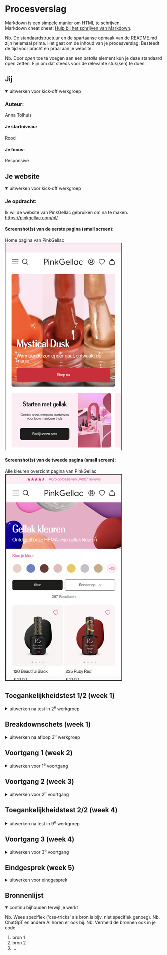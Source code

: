 # Procesverslag
Markdown is een simpele manier om HTML te schrijven.  
Markdown cheat cheet: [Hulp bij het schrijven van Markdown](https://github.com/adam-p/markdown-here/wiki/Markdown-Cheatsheet).

Nb. De standaardstructuur en de spartaanse opmaak van de README.md zijn helemaal prima. Het gaat om de inhoud van je procesverslag. Besteedt de tijd voor pracht en praal aan je website.

Nb. Door *open* toe te voegen aan een *details* element kun je deze standaard open zetten. Fijn om dat steeds voor de relevante stuk(ken) te doen.





## Jij

<details open>
  <summary>uitwerken voor kick-off werkgroep</summary>

  ### Auteur:
  Anna Tolhuis

  #### Je startniveau:
  Rood

  #### Je focus:
  Responsive
 
</details>





## Je website

<details open>
  <summary>uitwerken voor kick-off werkgroep</summary>

  ### Je opdracht:
  Ik wil de website van PinkGellac gebruiken om na te maken. https://pinkgellac.com/nl/

  #### Screenshot(s) van de eerste pagina (small screen): 
  Home pagina van PinkGellac
  <img src="readme-images/home.png" width="375px" alt="Home pagina van PinkGellac">

  #### Screenshot(s) van de tweede pagina (small screen):
  Alle kleuren overzicht pagina van PinkGellac 
  <img src="readme-images/allekleuren.png" width="375px" alt="Pagina van PinkGellac waar je een overzicht hebt van al hun kleuren nagelak">
 
</details>



## Toegankelijkheidstest 1/2 (week 1)

<details>
  <summary>uitwerken na test in 2<sup>e</sup> werkgroep</summary>

  ### Bevindingen
  Lijst met je bevindingen die in de test naar voren kwamen: De website is heel slecht te doorlopen met een screenreader. Het verteld op sommige stukken alles en op andere stukken helemaal niks.
  <img src="readme-images/Screenreader1.png" width="375px" alt="Afbeelding van bevinding tijdens de schrean reader Geeft alleen aan heading 2 en niet de zin">
  <img src="readme-images/screenreader2.png" width="375px" alt="screenreader leest nu wel de hele zin voor">
  <img src="readme-images/screenreader3.png" width="375px" alt="Screenreader geeft wederom aan dat we op een heading zijn en niet wat er staat">

  mijn bevindingen na de WCAG Checklist:
  Alle pagina's hebben netjes de juiste headings, maar er zijn wel stukjes waar een P is gebruikt inplaats van een H2.
  <img src="readme-images/heading1homehtml.png" width="375px" alt="De H1 van de home pagina">
  <img src="readme-images/heading1kleurenpaginahtml.png" width="375px" alt="De H1 van de kleuren pagina">
  <img src="readme-images/pinplaatsvanh2.png" width="375px" alt="Een P op de home pagina inplaats van een H2">
  Ook valt het op dat de website geen rekening gheeft gehouden met screenreaders dit is namelijk ook weer terug te zien in de HTML. zo hebben alle afbeeldingen een alt text waar in alleen staat Pink Gellac.
  <img src="readme-images/geenalttext.png" width="375px" alt="Schermafbeelding van HTML code waar in te zien is dat er geen ALT text is gebruikt">
  Wat ook opviel is dat de sommige elementen niet in list stonden maar gewoon los van elkaar.
  <img src="readme-images/geenol-li.png" width="375px" alt="Schermafbeelding van HTML code waar in te zien is dat er geen list onderdelen zijn gebruikt">


</details>



## Breakdownschets (week 1)

<details>
  <summary>uitwerken na afloop 3<sup>e</sup> werkgroep</summary>

  ### de hele pagina: 
  <img src="readme-images/dummy-plaatje.jpg" width="375px" alt="breakdown van de hele pagina">

  ### dynamisch deel (bijv menu): 
  <img src="readme-images/dummy-plaatje.jpg" width="375px" alt="breakdown van een dynamisch deel">

  ### wellicht nog een dynamisch deel (bijv filter): 
  <img src="readme-images/dummy-plaatje.jpg" width="375px" alt="breakdown van nog een dynamisch deel">

</details>





## Voortgang 1 (week 2)

<details>
  <summary>uitwerken voor 1<sup>e</sup> voortgang</summary>

  ### Stand van zaken
  hier dit ging goed & dit was lastig (neem ook screenshots op van delen van je website en code)


  ### Agenda voor meeting
  samen met je groepje opstellen

  | student 1      | student 2          | student 3    | student 4        |
  | ---            | ---                | ---          | ---              |
  | dit bespreken  | en dit             | en ik dit    | en dan ik dat    |
  | en dat ook nog | dit als er tijd is | nog een punt | dit wil ik zeker |
  | ...            | ...                | ...          | ...              |


  ### Verslag van meeting
  hier na afloop snel de uitkomsten van de meeting vastleggen

  - punt 1
  - punt 2
  - nog een punt
  - ...

</details>





## Voortgang 2 (week 3)

<details>
  <summary>uitwerken voor 2<sup>e</sup> voortgang</summary>

  ### Stand van zaken
  hier dit ging goed & dit was lastig (neem ook screenshots op van delen van je website en code)


  ### Agenda voor meeting
  samen met je groepje opstellen

  | student 1      | student 2          | student 3    | student 4        |
  | ---            | ---                | ---          | ---              |
  |  Hoe zou ik het beste een carosel kunnen maken van deze secties | en dit             | en ik dit    | en dan ik dat    |
  | Is deze HTML code zo semanties of moet ik dit op een andere manier oplossen en wel ul en li elementen gebruiken?| dit als er tijd is | nog een punt | dit wil ik zeker |
  | Hoe krijg ik de text bij deze blokjes er netjes onder            | ...                | ...          | ...              |


  ### Verslag van meeting
  hier na afloop snel de uitkomsten van de meeting vastleggen

  - punt 1
  - punt 2
  - nog een punt
- ...

</details>





## Toegankelijkheidstest 2/2 (week 4)

<details>
  <summary>uitwerken na test in 9<sup>e</sup> werkgroep</summary>

  ### Bevindingen
  Lijst met je bevindingen die in de test naar voren kwamen (geef ook aan wat er verbeterd is):

</details>





## Voortgang 3 (week 4)

<details>
  <summary>uitwerken voor 3<sup>e</sup> voortgang</summary>

  ### Stand van zaken
  hier dit ging goed & dit was lastig (neem ook screenshots op van delen van je website en code)


  ### Agenda voor meeting
  samen met je groepje opstellen

  | student 1      | student 2          | student 3    | student 4        |
  | ---            | ---                | ---          | ---              |
  | dit bespreken  | en dit             | en ik dit    | en dan ik dat    |
  | en dat ook nog | dit als er tijd is | nog een punt | dit wil ik zeker |
  | ...            | ...                | ...          | ...              |


  ### Verslag van meeting
  hier na afloop snel de uitkomsten van de meeting vastleggen

  - punt 1
  - punt 2
  - nog een punt
  - ...

</details>





## Eindgesprek (week 5)

<details>
  <summary>uitwerken voor eindgesprek</summary>

  ### Je uitkomst - karakteristiek screenshots:
  <img src="readme-images/dummy-plaatje.jpg" width="375px" alt="uitomst opdracht 1">


  ### Dit ging goed/Heb ik geleerd: 
  Korte omschrijving met plaatjes

  <img src="readme-images/dummy-plaatje.jpg" width="375px" alt="top">


  ### Dit was lastig/Is niet gelukt:
  Korte omschrijving met plaatjes

  <img src="readme-images/dummy-plaatje.jpg" width="375px" alt="bummer">
</details>





## Bronnenlijst

<details open>
  <summary>continu bijhouden terwijl je werkt</summary>

  Nb. Wees specifiek ('css-tricks' als bron is bijv. niet specifiek genoeg). 
  Nb. ChatGpT en andere AI horen er ook bij.
  Nb. Vermeld de bronnen ook in je code.

  1. bron 1
  2. bron 2
  3. ...

</details>